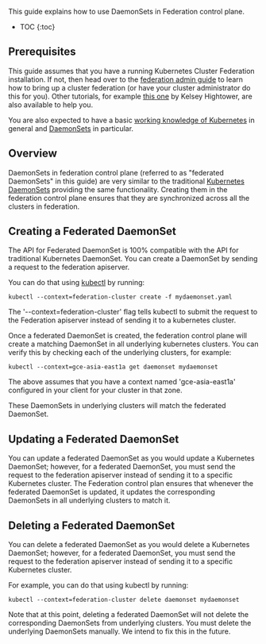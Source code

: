 ---
---

This guide explains how to use DaemonSets in Federation control plane.

* TOC
{:toc}

## Prerequisites

This guide assumes that you have a running Kubernetes Cluster
Federation installation. If not, then head over to the
[federation admin guide](/docs/admin/federation/) to learn how to
bring up a cluster federation (or have your cluster administrator do
this for you). Other tutorials, for example
[this one](https://github.com/kelseyhightower/kubernetes-cluster-federation)
by Kelsey Hightower, are also available to help you.

You are also expected to have a basic
[working knowledge of Kubernetes](/docs/getting-started-guides/) in
general and [DaemonSets](/docs/user-guide/DaemonSets/) in particular.

## Overview

DaemonSets in federation control plane (referred to as "federated DaemonSets" in
this guide) are very similar to the traditional [Kubernetes
DaemonSets](/docs/user-guide/DaemonSets/) providing the same functionality.
Creating them in the federation control plane ensures that they are synchronized
across all the clusters in federation.


## Creating a Federated DaemonSet

The API for Federated DaemonSet is 100% compatible with the
API for traditional Kubernetes DaemonSet. You can create a DaemonSet by sending
a request to the federation apiserver.

You can do that using [kubectl](/docs/user-guide/kubectl/) by running:

``` shell
kubectl --context=federation-cluster create -f mydaemonset.yaml
```

The '--context=federation-cluster' flag tells kubectl to submit the
request to the Federation apiserver instead of sending it to a kubernetes
cluster.

Once a federated DaemonSet is created, the federation control plane will create
a matching DaemonSet in all underlying kubernetes clusters.
You can verify this by checking each of the underlying clusters, for example:

``` shell
kubectl --context=gce-asia-east1a get daemonset mydaemonset
```

The above assumes that you have a context named 'gce-asia-east1a'
configured in your client for your cluster in that zone.

These DaemonSets in underlying clusters will match the federated DaemonSet.


## Updating a Federated DaemonSet

You can update a federated DaemonSet as you would update a Kubernetes
DaemonSet; however, for a federated DaemonSet, you must send the request to
the federation apiserver instead of sending it to a specific Kubernetes cluster.
The Federation control plan ensures that whenever the federated DaemonSet is
updated, it updates the corresponding DaemonSets in all underlying clusters to
match it.

## Deleting a Federated DaemonSet

You can delete a federated DaemonSet as you would delete a Kubernetes
DaemonSet; however, for a federated DaemonSet, you must send the request to
the federation apiserver instead of sending it to a specific Kubernetes cluster.

For example, you can do that using kubectl by running:

```shell
kubectl --context=federation-cluster delete daemonset mydaemonset
```

Note that at this point, deleting a federated DaemonSet will not delete the
corresponding DaemonSets from underlying clusters.
You must delete the underlying DaemonSets manually.
We intend to fix this in the future.
